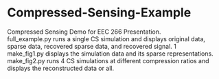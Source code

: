 # Compressed-Sensing-Example
Compressed Sensing Demo for EEC 266 Presentation. <br/>
full_example.py runs a single CS simulation and displays original data, sparse data, recovered sparse data, and recovered signal. 1<br/>
make_fig1.py displays the simulation data and its sparse representations. <br/>
make_fig2.py runs 4 CS simulations at different compression ratios and displays the reconstructed data or all.
